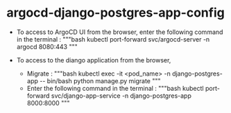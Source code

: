 # argocd-django-postgres-app-config

- To access to ArgoCD UI from the browser, enter the following command in the terminal :
"""bash
kubectl port-forward svc/argocd-server -n argocd 8080:443
"""

- To access to the diango application from the browser,
  - Migrate :
"""bash
kubectl exec -it <pod_name> -n django-postgres-app -- bin/bash
python manage.py migrate
""" 
  - Enter the following command in the terminal :
"""bash
kubectl port-forward svc/django-app-service -n django-postgres-app 8000:8000
"""
